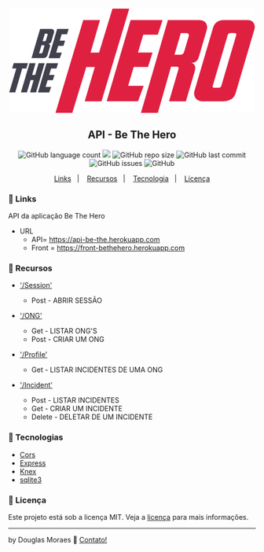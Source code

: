 <p align="center">
  <img src="logo-bethehero.svg">
</p>
<h2 align="center">
  API - Be The Hero
</h2>
<p align="center">
  <img alt="GitHub language count" src="https://img.shields.io/github/languages/top/tiquinhonew/backend-BeTheHero">
  <a href="https://www.codacy.com/manual/tiquinhonew/backend-BeTheHero?utm_source=github.com&amp;utm_medium=referral&amp;utm_content=tiquinhonew/backend-BeTheHero&amp;utm_campaign=Badge_Grade"><img src="https://api.codacy.com/project/badge/Grade/01b06a741ce84f778b1ec8362e8a5fd3"/></a>
  <img alt="GitHub repo size" src="https://img.shields.io/github/repo-size/tiquinhonew/backend-beTheHero?color=blueviolet">
  <img alt="GitHub last commit" src="https://img.shields.io/github/last-commit/tiquinhonew/backend-beTheHero?color=orange">
  <img alt="GitHub issues" src="https://img.shields.io/github/issues/tiquinhonew/backend-beTheHero">
  <img alt="GitHub" src="https://img.shields.io/github/license/tiquinhonew/backend-BeTheHero"> 
</p>
<p align="center">
  <a href="#link-links">Links</a>&nbsp;&nbsp;&nbsp;|&nbsp;&nbsp;&nbsp;
  <a href="#open_file_folder-recursos">Recursos</a>&nbsp;&nbsp;&nbsp;|&nbsp;&nbsp;&nbsp;
  <a href="#rocket-tecnologias">Tecnologia</a>&nbsp;&nbsp;&nbsp;|&nbsp;&nbsp;&nbsp;
  <a href="#memo-licença">Licença</a>
</p>


### :link: Links
API da aplicação Be The Hero
- URL
  - API= https://api-be-the.herokuapp.com
  - Front = https://front-bethehero.herokuapp.com

### :open_file_folder: Recursos
- ['/Session'](https://api-be-the.herokuapp.com/session)
  - Post    - ABRIR SESSÃO

- ['/ONG'](https://api-be-the.herokuapp.com/ongs) 
  - Get   - LISTAR ONG'S
  - Post  - CRIAR UM ONG
  
- ['/Profile'](https://api-be-the.herokuapp.com/profile)
  - Get   - LISTAR INCIDENTES DE UMA ONG

- ['/Incident'](https://api-be-the.herokuapp.com/incidents)
  - Post    - LISTAR INCIDENTES
  - Get   - CRIAR UM INCIDENTE
  - Delete    - DELETAR DE UM INCIDENTE

### :rocket: Tecnologias

- [Cors](https://github.com/expressjs/cors)
- [Express](https://github.com/expressjs/express)
- [Knex](https://github.com/knex/knex)
- [sqlite3](https://github.com/mapbox/node-sqlite3)
 
 ### :memo: Licença
Este projeto está sob a licença MIT. Veja a [licença](https://github.com/tiquinhonew/backend-beTheHero/blob/master/LICENSE) para mais informações.

---

by Douglas Moraes :wave: [Contato!](https://www.linkedin.com/in/douglasam)

